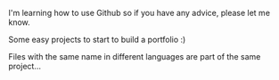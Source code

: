 I'm learning how to use Github so if you have any advice, please let me know.

Some easy projects to start to build a portfolio :)

Files with the same name in different languages are part of the same project...

